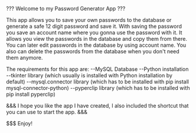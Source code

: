 ??? Welcome to my Password Generator App ???

This app allows you to save your own passwords to the database or generate a safe 12 digit password and save it. With saving the password you save an account name where you gonna use the password with it. It allows you view the passwords in the database and copy them from there. You can later edit passwords in the database by using account name. You also can delete the passwords from the database when you don't need them anymore.


The requirements for this app are:
--MySQL Database
--Python installation
--tkinter library (which usually is installed with Python installation by default)
--mysql.connector library (which has to be installed with pip install mysql-connector-python)
--pyperclip library (which has to be installed with pip install pyperclip)


&&& I hope you like the app I have created, I also included the shortcut that you can use to start the app. &&&


$$$ Enjoy!